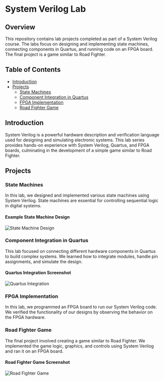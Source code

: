 # System Verilog Lab 

## Overview
This repository contains lab projects completed as part of a System Verilog course. The labs focus on designing and implementing state machines, connecting components in Quartus, and running code on an FPGA board. The final project is a game similar to Road Fighter.

## Table of Contents
- [Introduction](#introduction)
- [Projects](#projects)
  - [State Machines](#state-machines)
  - [Component Integration in Quartus](#component-integration-in-quartus)
  - [FPGA Implementation](#fpga-implementation)
  - [Road Fighter Game](#road-fighter-game)


## Introduction
System Verilog is a powerful hardware description and verification language used for designing and simulating electronic systems. This lab series provides hands-on experience with System Verilog, Quartus, and FPGA boards, culminating in the development of a simple game similar to Road Fighter.

## Projects

### State Machines
In this lab, we designed and implemented various state machines using System Verilog. State machines are essential for controlling sequential logic in digital systems.

#### Example State Machine Design
![State Machine Design](images/state_machine.png)

### Component Integration in Quartus
This lab focused on connecting different hardware components in Quartus to build complex systems. We learned how to integrate modules, handle pin assignments, and simulate the design.

#### Quartus Integration Screenshot
![Quartus Integration](images/quartus_integration.png)

### FPGA Implementation
In this lab, we programmed an FPGA board to run our System Verilog code. We verified the functionality of our designs by observing the behavior on the FPGA hardware.


### Road Fighter Game
The final project involved creating a game similar to Road Fighter. We implemented the game logic, graphics, and controls using System Verilog and ran it on an FPGA board.

#### Road Fighter Game Screenshot
![Road Fighter Game](images/road_fighter_game.png)



